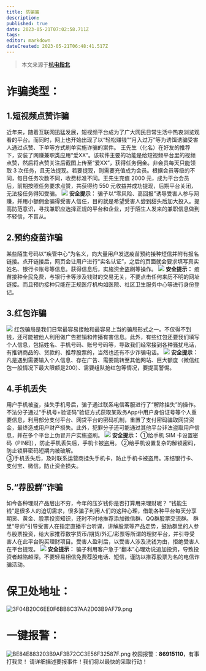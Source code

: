 ```yaml
---
title: 防骗篇
description:
published: true
date: 2023-05-21T07:02:58.711Z
tags:
editor: markdown
dateCreated: 2023-05-21T06:48:41.517Z
---
```


> 本文来源于[**杭电指北**](https://www.yuque.com/hduer/guide)

# 诈骗类型：

## 1.短视频点赞诈骗

近年来，随着互联网迅猛发展，短视频平台成为了广大网民日常生活中热衷浏览观看的平台。而同时，网上也开始出现了以“轻松赚钱”“月入过万”等为诱饵诱骗受害人通过点赞、下单等方式刷单实施诈骗的案件。
王先生（化名）在好友的推荐下，安装了网赚兼职类应用“爱XX”。该软件主要的功能是给短视频平台里的视频点赞，然后将点赞关注后截图上传至“爱XX”，获得任务佣金。非会员每天只能领取
3 次任务，且无法提现。若要提现，则需要充值成为会员。根据会员等级的不同，每日任务次数不同，收费标准不同。王先生充值 2000
元，成为平台会员后，前期按照任务要求点赞，共获得约 550 元收益并成功提现，后期平台关闭，无法接任务得知受骗。
![](https://cdn.nlark.com/yuque/0/2021/webp/21567840/1625381532353-37e97792-179e-474c-b587-757e12b4f119.webp#clientId=u5fb2e11a-7768-4&from=paste&height=500&id=BtmYM&originHeight=140&originWidth=140&originalType=url&ratio=1&status=done&style=none&taskId=uaf36f171-5c45-4b5c-aac6-c40798c282a&width=500)
**安全提示：**
骗子以“零风险、高回报”诱导受害人参与网赚，并用小额佣金骗得受害人信任，目的就是希望受害人尝到甜头后加大投入。提高防范意识，寻找兼职应选择正规的平台和企业，对于陌生人发来的兼职信息做到不轻信，不盲从。

## 2.预约疫苗诈骗

某些陌生号码以“疾管中心”为名义，向大量用户发送疫苗预约接种短信并附有报名链接。点开链接后，网页会让用户进行“实名认证”，之后的页面就会要求填写真实姓名、银行卡账号等信息。获得信息后，实施资金盗刷等操作。
![](https://cdn.nlark.com/yuque/0/2021/webp/21567840/1625381689840-8699dd42-ceb4-4b9e-83e9-022d44f6b136.webp#clientId=u5fb2e11a-7768-4&from=paste&height=357&id=u4484b947&originHeight=140&originWidth=140&originalType=url&ratio=1&status=done&style=none&taskId=ude7087bf-77c9-4f2a-afcc-153ad2739d2&width=357)
**安全提示：**
疫苗接种全民免费，与银行卡等涉及钱财的交易无关，不要点击任何来历不明的网址链接。而且预约接种只能在正规医疗机构如医院、社区卫生服务中心等进行身份登记。

## 3.红包诈骗

![](https://cdn.nlark.com/yuque/0/2021/webp/21567840/1625381794596-5c5fb59d-c222-44fb-a29f-95d2c59ddf6b.webp#clientId=u5fb2e11a-7768-4&from=paste&height=350&id=u28014393&originHeight=140&originWidth=140&originalType=url&ratio=1&status=done&style=none&taskId=u91e26016-f549-44b8-9bb0-e57a2cc7209&width=350)
红包骗局是我们日常最容易接触和最容易上当的骗局形式之一。不仅得不到钱，还可能被他人利用做广告推销和传播有害信息。此外，有些红包还要我们填写个人信息，包括姓名、手机号码、账号号码等，导致我们经常接到各种骚扰电话，有推销商品的、贷款的、推荐股票的，当然也还有不少诈骗电话。
![](https://cdn.nlark.com/yuque/0/2021/webp/21567840/1625381794608-95deb7cd-74ef-43d3-b582-167fd78bf435.webp#clientId=u5fb2e11a-7768-4&from=paste&height=350&id=u754d2bc1&originHeight=140&originWidth=140&originalType=url&ratio=1&status=done&style=none&taskId=u7dd5acef-e8c7-477a-8e72-634ef2062c6&width=350)
**安全提示：**
凡是遇到需要输入个人信息、存在广告、需要跳转至其他网站、巨大额度（微信红包一般情况下最大限额是200）、需要组队抢红包等情况，要提高警惕。

## 4.手机丢失

用户手机被盗，挂失手机号后，骗子通过联系电信客服进行了“解除挂失”的操作。不法分子通过“手机号+验证码”验证方式获取某政务App中用户身份证号等个人重要信息，利用部分支付平台、网贷平台的密码机制，重置了支付密码骗取网贷资金，最终造成用户财产损失。此外，犯罪分子还可能通过其他平台非法盗取用户信息，并在多个平台上伪冒开户实施盗刷。
![](https://cdn.nlark.com/yuque/0/2021/webp/21567840/1625381892683-6a2cf7bd-cbb8-4c51-be68-0bdc631badaa.webp#clientId=u5fb2e11a-7768-4&from=paste&height=350&id=u0842d11f&originHeight=140&originWidth=140&originalType=url&ratio=1&status=done&style=none&taskId=u84595ab3-e892-4c98-b211-d50a77717c9&width=350)
**安全提示：**
①给手机 SIM 卡设置密码（PIN码），防止手机丢失后，手机卡被盗用。
②给手机设置复杂的解锁密码，防止锁屏密码短期内被破解。   
③手机丢失后，及时联系运营商挂失手机卡，防止手机卡被盗用。冻结银行卡、支付宝、微信，防止资金损失。

## 5.“荐股群”诈骗

如今各种理财产品层出不穷，今年的压岁钱你是否打算用来理财呢？
“钱能生钱”是很多人的迫切需求，很多骗子利用人们的这种心理，借助各种平台每天分享期货、黄金、股票投资知识，还时不时地推荐添加微信群、QQ群股票交流群。
群里“导师”引导受害人在指定直播平台听课，讲解股票等产品走势，鼓励群里的人参与股票投资，给大家推荐数字货币/期货/外汇/彩票等所谓的理财平台，并引导受害人在此平台购买理财项目。受害人盈利后，以受害人涉及洗钱为由，拒绝受害人在平台提现。
![](https://cdn.nlark.com/yuque/0/2021/webp/21567840/1625381965288-594c2188-b9db-4800-a8cd-7b8e992532e3.webp#clientId=u5fb2e11a-7768-4&from=paste&height=350&id=ub347b589&originHeight=140&originWidth=140&originalType=url&ratio=1&status=done&style=none&taskId=u1d8a3852-bb7f-4183-a7a3-f8aa44ef3bb&width=350)
**安全提示：**
骗子利用客户急于“翻本”心理劝说追加投资，导致投资者越陷越深。不要轻易相信免费荐股电话、短信，谨防以推荐股票为名的电信诈骗活动。

# 保卫处地址：

![3F04B20C6EE0F6BB8C37AA2D03B9AF79.png](https://cdn.nlark.com/yuque/0/2021/png/21567840/1625382136807-93549f65-513b-486b-97d4-92aeae608927.png#clientId=u708b59d6-8d09-4&from=drop&height=833&id=u89cd53c5&originHeight=1025&originWidth=615&originalType=binary&ratio=1&size=120403&status=done&style=none&taskId=u4981b676-cbff-4878-9253-7436b91fb52&width=500)

# 一键报警：

![BE84E883203B9AF3B72CC3E56F32587F.png](https://cdn.nlark.com/yuque/0/2021/png/21567840/1625382162472-55c7fce6-1a27-4a6b-a041-3bd77a7e5db6.png#clientId=u708b59d6-8d09-4&from=drop&height=1000&id=ub4303d23&originHeight=1920&originWidth=960&originalType=binary&ratio=1&size=299489&status=done&style=none&taskId=uabcf7a0e-418c-4d7d-b2b6-f60b4c129cd&width=500)
校园报警：**86915110**，有事打我灵！
请详细描述要报事件！我们将以最快的采取行动！  


